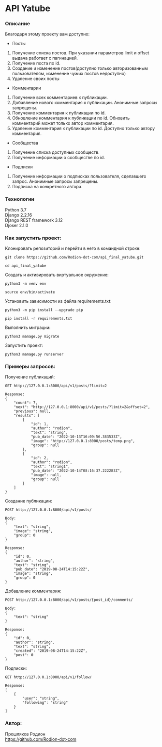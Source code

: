 # API Yatube

### Описание
Благодаря этому проекту вам доступно:

- Посты
1) Получение списка постов. При указании параметров limit и offset выдача работает с пагинацией.
2) Получение поста по id.
2) Создание и изменение постов(доступно только авторизованным пользователям, изменение чужих постов недоступно)
3) Удаление своих посты

- Комментарии
1) Получение всех комментариев к публикации.
2) Добавление нового комментария к публикации. Анонимные запросы запрещены.
3) Получение комментария к публикации по id.
4) Обновление комментария к публикации по id. Обновить комментарий может только автор комментария.
5) Удаление комментария к публикации по id. Доступно только автору комментария.

- Сообщества
1) Получение списка доступных сообществ.
2) Получение информации о сообществе по id.

- Подписки
1) Получение информации о подписках пользователя, сделавшего запрос. Анонимные запросы запрещены.
2) Подписка на конкретного автора.

### Технологии
Python 3.7  
Django 2.2.16  
Django REST framework 3.12  
Djoser 2.1.0  

### Как запустить проект:

Клонировать репозиторий и перейти в него в командной строке:

```
git clone https://github.com/Rodion-dot-com/api_final_yatube.git
```

```
cd api_final_yatube
```

Cоздать и активировать виртуальное окружение:

```
python3 -m venv env
```

```
source env/bin/activate
```

Установить зависимости из файла requirements.txt:

```
python3 -m pip install --upgrade pip
```

```
pip install -r requirements.txt
```

Выполнить миграции:

```
python3 manage.py migrate
```

Запустить проект:

```
python3 manage.py runserver
```

### Примеры запросов:

Получение публикаций:

```
GET http://127.0.0.1:8000/api/v1/posts/?limit=2

Response:
{
    "count": 7,
    "next": "http://127.0.0.1:8000/api/v1/posts/?limit=2&offset=2",
    "previous": null,
    "results": [
        {
            "id": 1,
            "author": "rodion",
            "text": "string",
            "pub_date": "2022-10-13T16:09:56.383533Z",
            "image": "http://127.0.0.1:8000/posts/temp.png",
            "group": null
        },
        {
            "id": 2,
            "author": "rodion",
            "text": "string1",
            "pub_date": "2022-10-14T08:16:37.222283Z",
            "image": null,
            "group": null
        }
    ]
}
```

Создание публикации:
```
POST http://127.0.0.1:8000/api/v1/posts/

Body:
{
    "text": "string",
    "image": "string",
    "group": 0
}

Response:
{
    "id": 0,
    "author": "string",
    "text": "string",
    "pub_date": "2019-08-24T14:15:22Z",
    "image": "string",
    "group": 0
}
```

Добавление комментария:
```
POST http://127.0.0.1:8000/api/v1/posts/{post_id}/comments/

Body:
{
    "text": "string"
}

Response:
{
    "id": 0,
    "author": "string",
    "text": "string",
    "created": "2019-08-24T14:15:22Z",
    "post": 0
}
```

Подписки:
```
GET http://127.0.0.1:8000/api/v1/follow/

Response:
[
    {
        "user": "string",
        "following": "string"
    }
]
```

### Автор:
Прошляков Родион  
https://github.com/Rodion-dot-com

